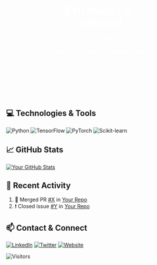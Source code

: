 <!-- Header with background image -->
<div style="background-image: url('https://example.com/your-background-image.jpg'); background-size: cover; padding: 100px; text-align: center; color: #fff;">
  <h1>👋 Hi there, I'm Callistus!</h1>
  <p>I'm a passionate Data Scientist and machine learning engineer who loves to solve problems. Welcome to my GitHub profile! 🚀</p>
</div>

<!-- Introduction -->
## 💻 Technologies & Tools
![Python](https://img.shields.io/badge/Python-3776AB?style=flat-square&logo=python&logoColor=white)
![TensorFlow](https://img.shields.io/badge/TensorFlow-FF6F00?style=flat-square&logo=tensorflow&logoColor=white)
![PyTorch](https://img.shields.io/badge/PyTorch-EE4C2C?style=flat-square&logo=pytorch&logoColor=white)
![Scikit-learn](https://img.shields.io/badge/Scikit%20learn-F7931E?style=flat-square&logo=scikit-learn&logoColor=white)
<!-- Add more skills -->

<!-- GitHub Stats -->
## 📈 GitHub Stats
[![Your GitHub Stats](https://github-readme-stats.vercel.app/api?username=linesman39&show_icons=true&hide_title=true&count_private=true&hide=prs,issues&theme=radical)](https://github.com/linesman39)

<!-- Recent Activity -->
## 🌟 Recent Activity
<!--START_SECTION:activity-->
1. 🎉 Merged PR [#X](https://github.com/your/repo/pull/X) in [Your Repo](https://github.com/your/repo)
2. ❗️ Closed issue [#Y](https://github.com/your/repo/issues/Y) in [Your Repo](https://github.com/your/repo)
<!--END_SECTION:activity-->

<!-- Contact & Connect -->
## 📫 Contact & Connect
[![LinkedIn](https://img.shields.io/badge/LinkedIn-0077B5?style=flat-square&logo=linkedin&logoColor=white)](www.linkedin.com/in/denyefa-eyetonghan-720367245)
[![Twitter](https://img.shields.io/badge/Twitter-1DA1F2?style=flat-square&logo=twitter&logoColor=white)]([https://twitter.com/your-twitter-profile](https://twitter.com/calli_ben))
[![Website](https://img.shields.io/badge/Portfolio-000?style=flat-square&logo=appveyor&logoColor=white)](https://your-portfolio-website.com)

<!-- Visitors -->
![Visitors](https://visitor-badge.glitch.me/badge?page_id=linesman39.Benclark-Bot)

<!-- Footer -->
<!-- Feel free to add more sections like projects, blog posts, etc. -->
